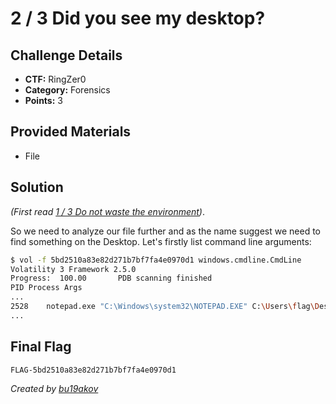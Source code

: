 # 2 / 3 Did you see my desktop?

## Challenge Details 

- **CTF:** RingZer0
- **Category:** Forensics
- **Points:** 3

## Provided Materials

- File

## Solution

*(First read [1 / 3 Do not waste the environment](https://github.com/bu19akov/CTF-Challenge-Solutions/blob/main/RingZer0_CTF/forensics/1%20-%203%20Do%20not%20waste%20the%20environment%20(2p)/solution.md))*.

So we need to analyze our file further and as the name suggest we need to find something on the Desktop. Let's firstly list command line arguments:

```sh
$ vol -f 5bd2510a83e82d271b7bf7fa4e0970d1 windows.cmdline.CmdLine
Volatility 3 Framework 2.5.0
Progress:  100.00		PDB scanning finished                        
PID	Process	Args
...
2528	notepad.exe	"C:\Windows\system32\NOTEPAD.EXE" C:\Users\flag\Desktop\F$L%A^G-5bd2510a83e82d271b7bf7fa4e0970d1.txt
...
```

## Final Flag

`FLAG-5bd2510a83e82d271b7bf7fa4e0970d1`

*Created by [bu19akov](https://github.com/bu19akov)*
